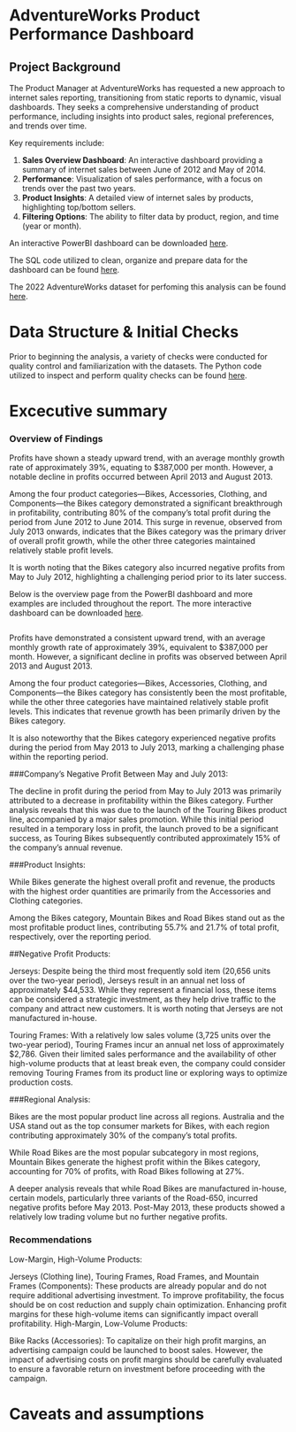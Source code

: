 # AdventureWorks Product Performance Dashboard
## Project Background

The Product Manager at AdventureWorks has requested a new approach to internet sales reporting, transitioning from static reports to dynamic, visual dashboards. They seeks a comprehensive understanding of product performance, including insights into product sales, regional preferences, and trends over time.

Key requirements include:

1. **Sales Overview Dashboard**: An interactive dashboard providing a summary of internet sales between June of 2012 and May of 2014.
2. **Performance**: Visualization of sales performance, with a focus on trends over the past two years.
3. **Product Insights**: A detailed view of internet sales by products, highlighting top/bottom sellers.
4. **Filtering Options**: The ability to filter data by product, region, and time (year or month).

An interactive PowerBI dashboard can be downloaded [here]().

The SQL code utilized to clean, organize and prepare data for the dashboard can be found [here](https://github.com/QuinnNgo97/Project-AdventureWorks-Sales-Performance/blob/51f055ad11856f4aa0e4d5948b10530b33932f65/AdventureWorks%20Products%20Analysis.sql).

The 2022 AdventureWorks dataset for perfoming this analysis can be found [here](https://learn.microsoft.com/en-us/sql/samples/adventureworks-install-configure?view=sql-server-ver16&tabs=ssms).

# Data Structure & Initial Checks

Prior to beginning the analysis, a variety of checks were conducted for quality control and familiarization with the datasets. The Python code utilized to inspect and perform quality checks can be found [here](https://github.com/QuinnNgo97/Project-AdventureWorks-Sales-Performance/blob/51f055ad11856f4aa0e4d5948b10530b33932f65/AdventureWorks%20Products%20Analysis.sql).

# Excecutive summary

### Overview of Findings

Profits have shown a steady upward trend, with an average monthly growth rate of approximately 39%, equating to $387,000 per month. However, a notable decline in profits occurred between April 2013 and August 2013.

Among the four product categories—Bikes, Accessories, Clothing, and Components—the Bikes category demonstrated a significant breakthrough in profitability, contributing 80% of the company’s total profit during the period from June 2012 to June 2014. This surge in revenue, observed from July 2013 onwards, indicates that the Bikes category was the primary driver of overall profit growth, while the other three categories maintained relatively stable profit levels.

It is worth noting that the Bikes category also incurred negative profits from May to July 2012, highlighting a challenging period prior to its later success.

Below is the overview page from the PowerBI dashboard and more examples are included throughout the report. The more interactive dashboard can be downloaded [here]().

<div align="center">
  <img src="">
</div>

Profits have demonstrated a consistent upward trend, with an average monthly growth rate of approximately 39%, equivalent to $387,000 per month. However, a significant decline in profits was observed between April 2013 and August 2013.

Among the four product categories—Bikes, Accessories, Clothing, and Components—the Bikes category has consistently been the most profitable, while the other three categories have maintained relatively stable profit levels. This indicates that revenue growth has been primarily driven by the Bikes category.

It is also noteworthy that the Bikes category experienced negative profits during the period from May 2013 to July 2013, marking a challenging phase within the reporting period.

###Company’s Negative Profit Between May and July 2013:

The decline in profit during the period from May to July 2013 was primarily attributed to a decrease in profitability within the Bikes category. Further analysis reveals that this was due to the launch of the Touring Bikes product line, accompanied by a major sales promotion. While this initial period resulted in a temporary loss in profit, the launch proved to be a significant success, as Touring Bikes subsequently contributed approximately 15% of the company’s annual revenue.

###Product Insights:

While Bikes generate the highest overall profit and revenue, the products with the highest order quantities are primarily from the Accessories and Clothing categories.

Among the Bikes category, Mountain Bikes and Road Bikes stand out as the most profitable product lines, contributing 55.7% and 21.7% of total profit, respectively, over the reporting period.

##Negative Profit Products:

Jerseys: Despite being the third most frequently sold item (20,656 units over the two-year period), Jerseys result in an annual net loss of approximately $44,533. While they represent a financial loss, these items can be considered a strategic investment, as they help drive traffic to the company and attract new customers. It is worth noting that Jerseys are not manufactured in-house.

Touring Frames: With a relatively low sales volume (3,725 units over the two-year period), Touring Frames incur an annual net loss of approximately $2,786. Given their limited sales performance and the availability of other high-volume products that at least break even, the company could consider removing Touring Frames from its product line or exploring ways to optimize production costs.

###Regional Analysis:

Bikes are the most popular product line across all regions. Australia and the USA stand out as the top consumer markets for Bikes, with each region contributing approximately 30% of the company’s total profits.

While Road Bikes are the most popular subcategory in most regions, Mountain Bikes generate the highest profit within the Bikes category, accounting for 70% of profits, with Road Bikes following at 27%.

A deeper analysis reveals that while Road Bikes are manufactured in-house, certain models, particularly three variants of the Road-650, incurred negative profits before May 2013. Post-May 2013, these products showed a relatively low trading volume but no further negative profits.
### Recommendations

Low-Margin, High-Volume Products:

Jerseys (Clothing line), Touring Frames, Road Frames, and Mountain Frames (Components): These products are already popular and do not require additional advertising investment. To improve profitability, the focus should be on cost reduction and supply chain optimization. Enhancing profit margins for these high-volume items can significantly impact overall profitability.
High-Margin, Low-Volume Products:

Bike Racks (Accessories): To capitalize on their high profit margins, an advertising campaign could be launched to boost sales. However, the impact of advertising costs on profit margins should be carefully evaluated to ensure a favorable return on investment before proceeding with the campaign.

# Caveats and assumptions

